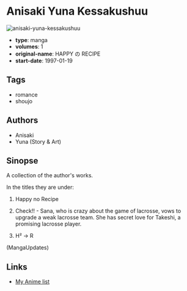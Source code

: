 # Anisaki Yuna Kessakushuu

![anisaki-yuna-kessakushuu](https://cdn.myanimelist.net/images/manga/3/11161.jpg)

-   **type**: manga
-   **volumes**: 1
-   **original-name**: HAPPY の RECIPE
-   **start-date**: 1997-01-19

## Tags

-   romance
-   shoujo

## Authors

-   Anisaki
-   Yuna (Story & Art)

## Sinopse

A collection of the author's works.

In the titles they are under:

1. Happy no Recipe

2. Check!! -
   Sana, who is crazy about the game of lacrosse, vows to upgrade a weak lacrosse team. She has secret love for Takeshi, a promising lacrosse player.

3. H² -> R

(MangaUpdates)

## Links

-   [My Anime list](https://myanimelist.net/manga/8187/Anisaki_Yuna_Kessakushuu)
